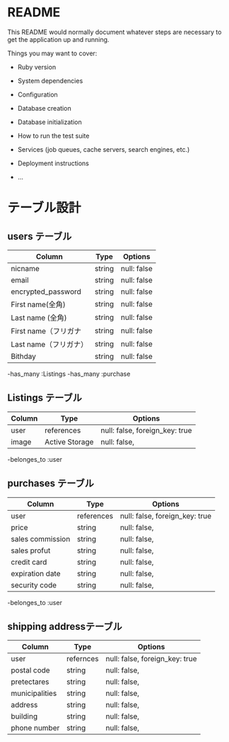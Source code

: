 # README

This README would normally document whatever steps are necessary to get the
application up and running.

Things you may want to cover:

* Ruby version

* System dependencies

* Configuration

* Database creation

* Database initialization

* How to run the test suite

* Services (job queues, cache servers, search engines, etc.)

* Deployment instructions

* ...

# テーブル設計

## users テーブル

| Column             | Type    | Options     |
| ------------------ | ------   | ----------- |
| nicname            | string | null: false |
| email              | string | null: false |
| encrypted_password | string | null: false |
| First name(全角)　  | string | null: false |
| Last name (全角)　　| string | null: false |
| First name（フリガナ | string | null: false |
| Last name（フリガナ）| string | null: false|
| Bithday            | string | null: false |

-has_many :Listings
-has_many :purchase

## Listings テーブル

| Column | Type            | Options                        |
| ------ | ----------      | ------------------------------ |
| user   | references      | null: false, foreign_key: true |
| image  | Active Storage  | null: false,                   |

-belonges_to :user

## purchases テーブル

| Column             | Type       | Options                        |
| -------            | ---------- | ------------------------------ |
| user               | references | null: false, foreign_key: true |
| price              | string     | null: false,                   |
| sales commission   | string     | null: false,                   |
| sales profut       | string     | null: false,                   |
| credit card        | string     | null: false,                   |
| expiration date    | string     | null: false,                   |
| security code      | string     | null: false,                   |

-belonges_to :user

## shipping addressテーブル

|Column              |Type         |Options                        |
|------------------  |------------ |-----------------------------  |
| user                | refernces   | null: false, foreign_key: true|
| postal code         | string      | null: false,                  |
| pretectares         | string      | null: false,                  |
| municipalities      | string      | null: false,                  |
| address             | string      | null: false,                  |
| building            | string      | null: false,                  |
| phone number        | string      | null: false,                  |


